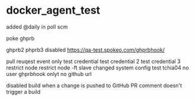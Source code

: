# docker_agent_test


added @daily in poll scm




poke
ghprb

ghprb2
phprb3
disabled https://qa-test.spokeo.com/ghprbhook/
 
pull reuqest event only
test credential
test credential 2
test credential 3
restrict node
restrict node -ft slave
changed system config
test tchia04
no user
ghprbhook onlyt 
no github url

disabled build when a change is pushed to GitHub
PR comment doesn't trigger a build

